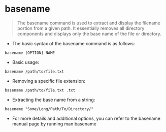# basename

> The basename command is used to extract and display the filename portion from a given path.
> It essentially removes all directory components and displays only the base name of the file or directory.

- The basic syntax of the basename command is as follows:

`basename [OPTION] NAME`
    
- Basic usage:

`basename /path/to/file.txt`

- Removing a specific file extension:

`basename /path/to/file.txt .txt`

- Extracting the base name from a string:

`basename "Some/Long/Path/To/Directory/"`

- For more details and additional options, you can refer to the basename manual page by running man basename
